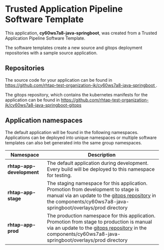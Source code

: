 # Trusted Application Pipeline Software Template

This application, **cy60ws7a8-java-springboot**, was created from a Trusted Application Pipeline Software Template.

The software templates create a new source and gitops deployment repositories with a sample source application. 

## Repositories

The source code for your application can be found in [https://github.com/rhtap-test-organization-jk/cy60ws7a8-java-springboot ](https://github.com/rhtap-test-organization-jk/cy60ws7a8-java-springboot ).
 
The gitops repository, which contains the kubernetes manifests for the application can be found in 
[https://github.com/rhtap-test-organization-jk/cy60ws7a8-java-springboot-gitops ](https://github.com/rhtap-test-organization-jk/cy60ws7a8-java-springboot-gitops ) 

## Application namespaces 

The default application will be found in the following namespaces. Applications can be deployed into unique namespaces or multiple software templates can also bet generated into the same group namespaces.  

|  Namespace   |  Description   |  
| -------- | -------- |   
| **rhtap-app-development** | The default application during development. Every build will be deployed to this namespace for testing. | 
| **rhtap-app-stage** | The staging namespace for this application. Promotion from development to stage is manual via an update to the [gitops repository](https://github.com/rhtap-test-organization-jk/cy60ws7a8-java-springboot-gitops ) in the components/cy60ws7a8-java-springboot/overlays/prod directory |  
| **rhtap-app-prod** | The production namespace for this application. Promotion from stage to production is manual via an update to the [gitops repository](https://github.com/rhtap-test-organization-jk/cy60ws7a8-java-springboot-gitops ) in the components/cy60ws7a8-java-springboot/overlays/prod directory | 